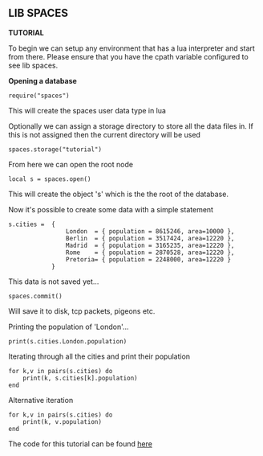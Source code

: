 ****LIB SPACES****
-----------------

****TUTORIAL****

To begin we can setup any environment that has a lua interpreter and start from there. Please ensure that you have the 
cpath variable configured to see lib spaces.

**Opening a database**

    require("spaces")

This will create the spaces user data type in lua

Optionally we can assign a storage directory to store all the data files in. If this is not assigned then the current directory will be used
    
    spaces.storage("tutorial")

From here we can open the root node

    local s = spaces.open() 

This will create the object 's' which is the the root of the database.

Now it's possible to create some data with a simple statement

    s.cities =  {
                    London  = { population = 8615246, area=10000 },
                    Berlin  = { population = 3517424, area=12220 },
                    Madrid  = { population = 3165235, area=12220 },
                    Rome    = { population = 2870528, area=12220 },
                    Pretoria= { population = 2248000, area=12220 }
                } 
    
    
    
     
This data is not saved yet...

    spaces.commit()
 
 Will save it to disk, tcp packets, pigeons etc.
 
 Printing the population of 'London'...
 
    print(s.cities.London.population)
 
 Iterating through all the cities and print their population
    
    for k,v in pairs(s.cities) do
        print(k, s.cities[k].population)
    end

Alternative iteration

    for k,v in pairs(s.cities) do
        print(k, v.population)
    end

The code for this tutorial can be found [here](../src/examples/tutorial/tutorial.lua) 